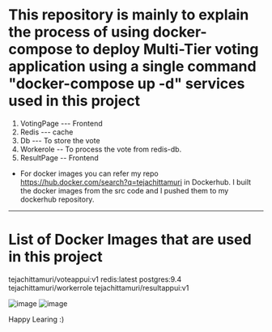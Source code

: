 This repository is mainly to explain the process of using docker-compose to deploy Multi-Tier voting application using a single command "docker-compose up -d"
services used in this project
===============================
  1. VotingPage --- Frontend
  2. Redis   --- cache 
  3. Db  --- To store the vote
  4. Workerole -- To process the vote from redis-db.
  5. ResultPage  -- Frontend

* For docker images you can refer my repo https://hub.docker.com/search?q=tejachittamuri in Dockerhub. I built the docker images from the src code and I pushed them to my dockerhub repository.
------------------------------------------
List of Docker Images that are used in this project
==================================================
tejachittamuri/voteappui:v1
redis:latest
postgres:9.4
tejachittamuri/workerrole
tejachittamuri/resultappui:v1



![image](https://user-images.githubusercontent.com/111578142/223795112-d943fd58-2fd9-4281-93f3-c24284cf5336.png)
![image](https://user-images.githubusercontent.com/111578142/223795211-d3a65060-dfd6-4bea-b942-642a1b6878f2.png)


Happy Learing :)

